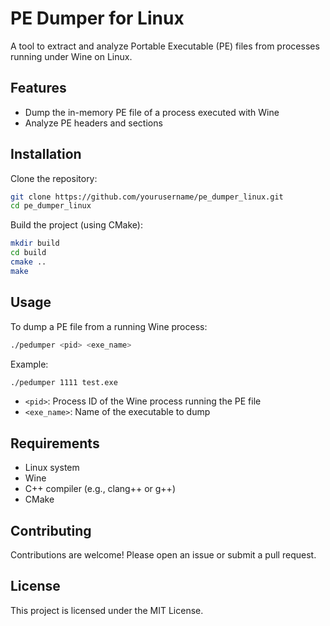 # PE Dumper for Linux

A tool to extract and analyze Portable Executable (PE) files from processes running under Wine on Linux.

## Features

- Dump the in-memory PE file of a process executed with Wine
- Analyze PE headers and sections

## Installation

Clone the repository:

```bash
git clone https://github.com/yourusername/pe_dumper_linux.git
cd pe_dumper_linux
```

Build the project (using CMake):

```bash
mkdir build
cd build
cmake ..
make
```

## Usage

To dump a PE file from a running Wine process:

```bash
./pedumper <pid> <exe_name>
```

Example:

```bash
./pedumper 1111 test.exe
```

- `<pid>`: Process ID of the Wine process running the PE file
- `<exe_name>`: Name of the executable to dump

## Requirements

- Linux system
- Wine
- C++ compiler (e.g., clang++ or g++)
- CMake

## Contributing

Contributions are welcome! Please open an issue or submit a pull request.

## License

This project is licensed under the MIT License.